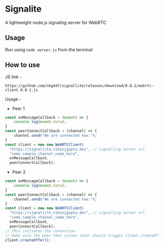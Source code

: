 # Signalite
A lightweight node.js signaling server for WebRTC

## Usage
Run using ```node server.js``` from the terminal

## How to use
JS link - 
```
https://github.com/nkg447/signallite/releases/download/0.0.1/webrtc-client.0.0.1.js
```

Usage - 
* Peer 1 
```js
const onMessageCallback = (event) => {
    console.log(event.data);
}
const peerConnectCallback = (channel) => {
    channel.send("We are connected now.");
}
const client = new new WebRTCClient(
  "https://signallite.nikunjgupta.dev", // signalling server url
  "some_sample_channel_name_here",
  onMessageCallback,
  peerConnectCallback);
```

* Peer 2
```js
const onMessageCallback = (event) => {
    console.log(event.data);
}
const peerConnectCallback = (channel) => {
    channel.send("We are connected now.");
}
const client = new new WebRTCClient(
  "https://signallite.nikunjgupta.dev", // signalling server url
  "some_sample_channel_name_here",
  onMessageCallback,
  peerConnectCallback);
// this initiates the connection. 
// make sure the peer that joines later should trigger client.createOffer()
client.createOffer();
```